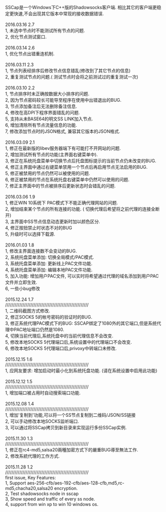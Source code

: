﻿<p>
	SSCap是一个Windows下C++版的Shadowsocks客户端. 相比其它的客户端更稳定更快速,不会出现其它版本中常现的接收数据错误.<br />
<br />
2016.03.16 2.7<br />
1, 未选中节点时不能测试所有节点的问题.<br />
2, 优化节点测试窗口.<br />
<br />
2016.03.14 2.6<br />
1, 优化节点出错重连机制.<br />
<br />
2016.03.11 2.3<br />
1, 节点列表经排序后修改节点信息错乱(修改到了其它节点的信息)<br />
2, 重复测试节点的问题.( 测试节点时会将之前测试过的重复测试一次)<br />
<br />
2016.03.10 2.2<br />
1, 节点排序时未正确按数据大小排序的问题.<br />
2, 因为节点密码较长可能导至程序在使用中出错退出的BUG.<br />
3, 节点添加备注后无法删除备注信息.<br />
4, 修改在高DPI下程序界面错乱的问题.<br />
5, 支持从未BASE64的明文SS LINK加入节点.<br />
6, 增加清除所有节点流量信息的功能.<br />
7, 修改添加节点时的JSON格式, 兼容其它版本的JSON格式.<br />
<br />
2016.03.09 2.1<br />
1, 修正在最新版的libev服务器端下有可能打不开网站的问题.<br />
2, 增加测试所有节点的功能(主界面右键菜单中).<br />
3, 修正在系统托盘菜单中切换节点后托盘图标提示的当前节点仍未改变的BUG.<br />
4, 修正主界面中通过右键菜单禁用一个节点后再启用节点无法启用的BUG.<br />
5, 修正被禁用的节点仍然可以被使用的问题.<br />
6, 修正被禁用的节点在系统托盘右键菜单中仍然可以使用的问题.<br />
7, 修正主界面中的节点被排序后更新状态时会错乱的问题.<br />
<br />
2016.03.06 1.9<br />
1, 修正WIN 10系统下 PAC模式下不能正确代理网站的问题.<br />
2, 增加结束某个节点的所有连接的功能. ( 切换代理后希望将之前代理的连接全断开)<br />
3, 主界面中SS节点信息动态更新时加以颜色区分.<br />
4, 修正按扭禁止时状态不对的BUG<br />
5, 升级时可以选择下载源.<br />
<br />
2016.01.03 1.8<br />
1, 修改主界面连接数不会变动的BUG.<br />
2, 系统托盘菜单添加: 切换全局模式/PAC模式.<br />
3, 系统托盘菜单添加: 更新线上PAC文件功能.<br />
4, 系统托盘菜单添加: 编辑本地PAC文件功能.<br />
5, 加入功能: 增加用户PAC文件, 可以实时将希望通过代理的域名添加到用户PAC文件并立即生效.<br />
6, 一些小bug修改<br />
<br />
2015.12.24 1.7<br />
/////////////////////////////////////////////////////<br />
1, 二维码截图方式修改.<br />
2, 修正SOCKS 5的帐号密码的验证时的BUG.<br />
3, 修正系统代理PAC模式下的BUG: SSCAP绑定了1080外的其它端口,但是系统代理中PAC地址端口仍然是1080.<br />
4, 切换当前代理后,系统托盘中的当前代理信息不会改变.<br />
5, 修改本地SOCKS 5代理端口后,系统设置中的代理端口不会改变.<br />
6, 修改本地SOCKS 5代理端口后,privoxy中转端口未修改.<br />
<br />
2015.12.15 1.6<br />
/////////////////////////////////////////////////////<br />
1, 应网友要求: 增加启动时最小化到系统托盘功能. (请在系统设置中启用此功能)<br />
<br />
2015.12.12 1.5<br />
/////////////////////////////////////////////////////<br />
1, 增加端口被占用时自动搜索端口功能.<br />
<br />
2015.12.08 1.4<br />
/////////////////////////////////////////////////////<br />
1, 增加'复制到'功能,可以将一个SS节点复制到二维码/JSON/SS链接<br />
2, 可以手动修改本地SOCKS监听端口.<br />
3, 可以通过将SSCap拷贝到新目录来实现运行多份SSCap实例.<br />
<br />
2015.11.30 1.3<br />
/////////////////////////////////////////////////////<br />
1, 修正在rc4-md5,salsa20兩種加密方式下的嚴重BUG導至無法工作.<br />
2, 修改系統代理的工作方式.<br />
<br />
2015.11.28 1.2<br />
/////////////////////////////////////////////////////<br />
first issue, Key Features:<br />
1, Support aes-256-cfb/aes-192-cfb/aes-128-cfb,md5,rc-md5,chacha20,salsa20 encryption.<br />
2, Test shadowsocks node in sscap<br />
3, Show speed and traffic of every ss node.<br />
4, support from win xp to win 10 windows os.
</p>
<p>
	<br />
</p>